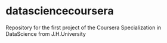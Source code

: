 # datasciencecoursera
Repository for the first project of the Coursera Specialization in DataScience from J.H.University
